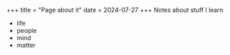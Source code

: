 +++
title =  "Page about it"
date = 2024-07-27
+++
Notes about stuff I learn

* life
* people
* mind
* matter
